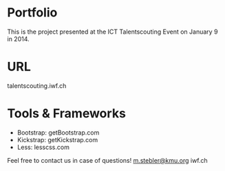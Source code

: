 Portfolio
=========

This is the project presented at the ICT Talentscouting Event on January 9 in 2014.

URL
===
talentscouting.iwf.ch

Tools & Frameworks
==================
* Bootstrap: getBootstrap.com
* Kickstrap: getKickstrap.com
* Less: lesscss.com

Feel free to contact us in case of questions!
m.stebler@kmu.org
iwf.ch
